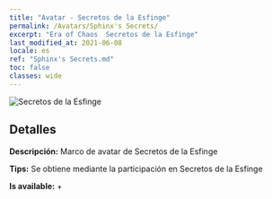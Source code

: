 ```yaml
---
title: "Avatar - Secretos de la Esfinge"
permalink: /Avatars/Sphinx's Secrets/
excerpt: "Era of Chaos  Secretos de la Esfinge"
last_modified_at: 2021-06-08
locale: es
ref: "Sphinx's Secrets.md"
toc: false
classes: wide
---
```

 ![Secretos de la Esfinge](/images/a/avatarFrame_25.png)

## Detalles

 **Descripción:** Marco de avatar de Secretos de la Esfinge 

 **Tips:** Se obtiene mediante la participación en Secretos de la Esfinge 

 **Is available:**  + 

